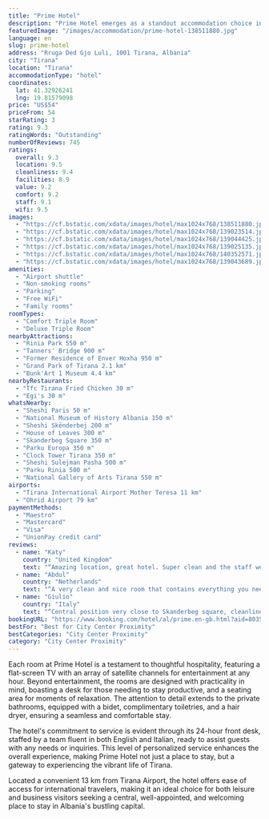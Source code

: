 ```yaml
---
title: "Prime Hotel"
description: "Prime Hotel emerges as a standout accommodation choice in the heart of Tirana, merely 80 meters from the iconic Skanderbeg Square."
featuredImage: "/images/accommodation/prime-hotel-138511880.jpg"
language: en
slug: prime-hotel
address: "Rruga Ded Gjo Luli, 1001 Tirana, Albania"
city: "Tirana"
location: "Tirana"
accommodationType: "hotel"
coordinates:
  lat: 41.32926241
  lng: 19.81579098
price: "US$54"
priceFrom: 54
starRating: 3
rating: 9.3
ratingWords: "Outstanding"
numberOfReviews: 745
ratings:
  overall: 9.3
  location: 9.5
  cleanliness: 9.4
  facilities: 8.9
  value: 9.2
  comfort: 9.2
  staff: 9.1
  wifi: 9.5
images:
  - "https://cf.bstatic.com/xdata/images/hotel/max1024x768/138511880.jpg?k=3b70a00bc4017929f23ed22ecc3c5bd3c39750bdfba26a7a04c4c38cadeb1219&o=&hp=1"
  - "https://cf.bstatic.com/xdata/images/hotel/max1024x768/139023514.jpg?k=9cbc91219c36d69cd5544886d00fa9fe77d5bbef2b95126361d76b25b51e2bc4&o=&hp=1"
  - "https://cf.bstatic.com/xdata/images/hotel/max1024x768/139044425.jpg?k=4c7ae46dc4da722007b70e09e6ef9ff8b55298e5492c6707f8331ff7320ce34d&o=&hp=1"
  - "https://cf.bstatic.com/xdata/images/hotel/max1024x768/139025135.jpg?k=e98d7ff0fbc0d3ff15330f0f1ebe5eca7d5ac67ee63e654710b9efea5a7e1407&o=&hp=1"
  - "https://cf.bstatic.com/xdata/images/hotel/max1024x768/140352571.jpg?k=466ded9afe346452867f6291b3aeb57cbe5e6ad10645def0bf4427148f41c01d&o=&hp=1"
  - "https://cf.bstatic.com/xdata/images/hotel/max1024x768/139043689.jpg?k=850d497e20fd875245a4c08d561cc4f455b16f656ecf81be4f09ccc1da5658f2&o=&hp=1"
amenities:
  - "Airport shuttle"
  - "Non-smoking rooms"
  - "Parking"
  - "Free WiFi"
  - "Family rooms"
roomTypes:
  - "Comfort Triple Room"
  - "Deluxe Triple Room"
nearbyAttractions:
  - "Rinia Park 550 m"
  - "Tanners' Bridge 900 m"
  - "Former Residence of Enver Hoxha 950 m"
  - "Grand Park of Tirana 2.1 km"
  - "Bunk'Art 1 Museum 4.4 km"
nearbyRestaurants:
  - "Tfc Tirana Fried Chicken 30 m"
  - "Egi's 30 m"
whatsNearby:
  - "Sheshi Paris 50 m"
  - "National Museum of History Albania 150 m"
  - "Sheshi Skënderbej 200 m"
  - "House of Leaves 300 m"
  - "Skanderbeg Square 350 m"
  - "Parku Europa 350 m"
  - "Clock Tower Tirana 350 m"
  - "Sheshi Sulejman Pasha 500 m"
  - "Parku Rinia 500 m"
  - "National Gallery of Arts Tirana 550 m"
airports:
  - "Tirana International Airport Mother Teresa 11 km"
  - "Ohrid Airport 79 km"
paymentMethods:
  - "Maestro"
  - "Mastercard"
  - "Visa"
  - "UnionPay credit card"
reviews:
  - name: "Katy"
    country: "United Kingdom"
    text: "“Amazing location, great hotel. Super clean and the staff were very helpful. Would highly recommend”"
  - name: "Abdul"
    country: "Netherlands"
    text: "“A very clean and nice room that contains everything you need. Everything was very organised and clean with a nice oder. Additionally, it was very quiet and calm. Moreover, the location is very unique in the center of Tirana. There are many...”"
  - name: "Giulio"
    country: "Italy"
    text: "“Central position very close to Skanderbeg square, cleanliness, helpful personnel.”"
bookingURL: "https://www.booking.com/hotel/al/prime.en-gb.html?aid=8035640"
bestFor: "Best for City Center Proximity"
bestCategories: "City Center Proximity"
category: "City Center Proximity"
---
```


Each room at Prime Hotel is a testament to thoughtful hospitality, featuring a flat-screen TV with an array of satellite channels for entertainment at any hour. Beyond entertainment, the rooms are designed with practicality in mind, boasting a desk for those needing to stay productive, and a seating area for moments of relaxation. The attention to detail extends to the private bathrooms, equipped with a bidet, complimentary toiletries, and a hair dryer, ensuring a seamless and comfortable stay.

The hotel's commitment to service is evident through its 24-hour front desk, staffed by a team fluent in both English and Italian, ready to assist guests with any needs or inquiries. This level of personalized service enhances the overall experience, making Prime Hotel not just a place to stay, but a gateway to experiencing the vibrant life of Tirana.

Located a convenient 13 km from Tirana Airport, the hotel offers ease of access for international travelers, making it an ideal choice for both leisure and business visitors seeking a central, well-appointed, and welcoming place to stay in Albania's bustling capital.